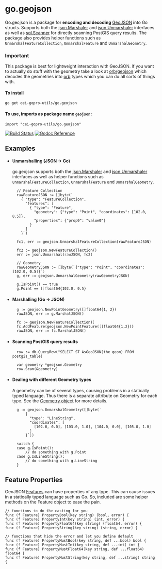 go.geojson
==========

Go.geojson is a package for **encoding and decoding** [GeoJSON](http://geojson.org/) into Go structs.
Supports both the [json.Marshaler](http://golang.org/pkg/encoding/json/#Marshaler) and [json.Unmarshaler](http://golang.org/pkg/encoding/json/#Unmarshaler)
interfaces as well as [sql.Scanner](http://golang.org/pkg/database/sql/#Scanner) for directly scanning PostGIS query results.
The package also provides helper functions such as `UnmarshalFeatureCollection`, `UnmarshalFeature` and `UnmarshalGeometry`.

### Important
This package is best for lightweight interaction with GeoJSON. If you want to actually do
stuff with the geometry take a look at [orb/geojson](https://cei-gopro-utils/orb/tree/master/geojson) which
decodes the geometries into [orb](https://cei-gopro-utils/orb) types which you can do all sorts of things with.

#### To install

	go get cei-gopro-utils/go.geojson

#### To use, imports as package name `geojson`:

	import "cei-gopro-utils/go.geojson"

[![Build Status](https://travis-ci.org/paulmach/go.geojson.svg?branch=master)](https://travis-ci.org/paulmach/go.geojson)
[![Godoc Reference](https://godoc.org/cei-gopro-utils/go.geojson?status.svg)](https://godoc.org/cei-gopro-utils/go.geojson)

## Examples

* #### Unmarshalling  (JSON -> Go)

	go.geojson supports both the [json.Marshaler](http://golang.org/pkg/encoding/json/#Marshaler) and [json.Unmarshaler](http://golang.org/pkg/encoding/json/#Unmarshaler) interfaces as well as helper functions such as `UnmarshalFeatureCollection`, `UnmarshalFeature` and `UnmarshalGeometry`.

		// Feature Collection
		rawFeatureJSON := []byte(`
		  { "type": "FeatureCollection",
		    "features": [
		      { "type": "Feature",
		        "geometry": {"type": "Point", "coordinates": [102.0, 0.5]},
		        "properties": {"prop0": "value0"}
		      }
		    ]
		  }`)

		fc1, err := geojson.UnmarshalFeatureCollection(rawFeatureJSON)

		fc2 := geojson.NewFeatureCollection()
		err := json.Unmarshal(rawJSON, fc2)

		// Geometry
		rawGeometryJSON := []byte(`{"type": "Point", "coordinates": [102.0, 0.5]}`)
		g, err := geojson.UnmarshalGeometry(rawGeometryJSON)

		g.IsPoint() == true
		g.Point == []float64{102.0, 0.5}

* #### Marshalling (Go -> JSON)

		g := geojson.NewPointGeometry([]float64{1, 2})
		rawJSON, err := g.MarshalJSON()

		fc := geojson.NewFeatureCollection()
		fc.AddFeature(geojson.NewPointFeature([]float64{1,2}))
		rawJSON, err := fc.MarshalJSON()

* #### Scanning PostGIS query results

		row := db.QueryRow("SELECT ST_AsGeoJSON(the_geom) FROM postgis_table)

		var geometry *geojson.Geometry
		row.Scan(&geometry)

* #### Dealing with different Geometry types

	A geometry can be of several types, causing problems in a statically typed language.
	Thus there is a separate attribute on Geometry for each type.
	See the [Geometry object](https://godoc.org/cei-gopro-utils/go.geojson#Geometry) for more details.

		g := geojson.UnmarshalGeometry([]byte(`
			{
	          "type": "LineString",
	          "coordinates": [
	            [102.0, 0.0], [103.0, 1.0], [104.0, 0.0], [105.0, 1.0]
	          ]
	        }`))

		switch {
		case g.IsPoint():
			// do something with g.Point
		case g.IsLineString():
			// do something with g.LineString
		}

## Feature Properties

GeoJSON [Features](http://geojson.org/geojson-spec.html#feature-objects) can have properties of any type.
This can cause issues in a statically typed language such as Go.
So, included are some helper methods on the Feature object to ease the pain.

	// functions to do the casting for you
	func (f Feature) PropertyBool(key string) (bool, error) {
	func (f Feature) PropertyInt(key string) (int, error) {
	func (f Feature) PropertyFloat64(key string) (float64, error) {
	func (f Feature) PropertyString(key string) (string, error) {

	// functions that hide the error and let you define default
	func (f Feature) PropertyMustBool(key string, def ...bool) bool {
	func (f Feature) PropertyMustInt(key string, def ...int) int {
	func (f Feature) PropertyMustFloat64(key string, def ...float64) float64 {
	func (f Feature) PropertyMustString(key string, def ...string) string {
